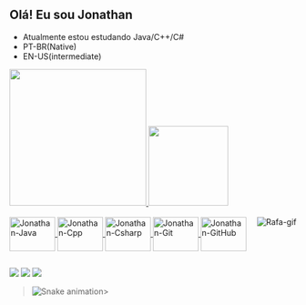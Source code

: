 ## Olá! Eu sou Jonathan

- Atualmente estou estudando Java/C++/C# 
- PT-BR(Native)
- EN-US(intermediate)

<div>
  <a href="https://github.com/JonathanSM-dev/">
  <img height="240em" src="https://github-readme-stats.vercel.app/api?username=JonathanSM-dev&show_icons=true&theme=github_dark&include_all_commits=true&count_private=true"/>
  <img height="140em" src="https://github-readme-stats.vercel.app/api/top-langs/?username=JonathanSM-dev&layout=compact&langs_count=16&theme=github_dark"/>
</div>
  
<div style="display: inline_block"><br>
  <img align="center" alt="Jonathan-Java" height="60" width="80" src="https://cdn.jsdelivr.net/gh/devicons/devicon/icons/java/java-original-wordmark.svg">
  <img align="center" alt="Jonathan-Cpp" height="60" width="80" src="https://cdn.jsdelivr.net/gh/devicons/devicon/icons/cplusplus/cplusplus-original.svg">
  <img align="center" alt="Jonathan-Csharp" height="60" width="80" src="https://cdn.jsdelivr.net/gh/devicons/devicon/icons/csharp/csharp-original.svg">
  <img align="center" alt="Jonathan-Git" height="60" width="80" src="https://cdn.jsdelivr.net/gh/devicons/devicon/icons/git/git-plain-wordmark.svg">
  <img align="center" alt="Jonathan-GitHub" height="60" width="80" src="https://cdn.jsdelivr.net/gh/devicons/devicon/icons/github/github-original-wordmark.svg">
  <img align="right" alt="Rafa-gif" src="https://cdn.discordapp.com/attachments/795358919417397249/825430589581688872/hi.gif">
</div>
  
##
  
<div>

  <a href="https://instagram.com/qrqjonathan" target="_blank"><img src="https://img.shields.io/badge/-Instagram-%23E4405F?style=for-the-badge&logo=instagram&logoColor=white" target="_blank"></a>
  <a href = "mailto:jonathansilva.ans+contatogithub@gmail.com"><img src="https://img.shields.io/badge/Gmail-D14836?style=for-the-badge&logo=gmail&logoColor=white" target="_blank"></a>
  <a href="https://www.linkedin.com/in/jonathan-silva-machado-43a725202/" target="_blank"><img src="https://img.shields.io/badge/-LinkedIn-%230077B5?style=for-the-badge&logo=linkedin&logoColor=white" target="_blank"></a>   
</div>

>![Snake animation](https://github.com/rafaballerini2/rafaballerini2/blob/output/github-contribution-grid-snake.svg)>
